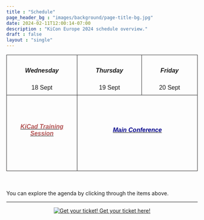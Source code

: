 ```yaml
---
title : "Schedule"
page_header_bg : "images/background/page-title-bg.jpg"
date: 2024-02-11T12:00:14-07:00
description : "KiCon Europe 2024 schedule overview."
draft : false
layout : "single"
---
```


<style type="text/css">
  .container{ max-width: 72% !important;}
    .tg  {border-collapse:collapse;border-spacing:0; width:100%;font-family: "Montserrat", sans-serif;font-variant-ligatures: none;}
    .tg td{border-color: rgb(44, 43, 43);border-style:solid;border-width:1px;
      overflow:hidden;padding:10px 5px;word-break:normal; width: 12%;}
    .tg th{border-color:rgb(44, 43, 43);border-style:solid;border-width:1px;
     overflow:hidden;padding:10px 5px;word-break:normal;}
    .tg .tg-head{text-align:center;vertical-align:middle; background-color: transparent;}
    .tg .tg-body{text-align:center;vertical-align:middle; height: 100px;}
    h6{color:goldenrod}
    </style>
<section>
<div>
    <table class="tg">
    <thead>
      <tr>
        <td class="tg-head"><h5>Wednesday</h5> 18 Sept</td>
        <td class="tg-head"><h5>Thursday </h5>19 Sept</td>
        <td class="tg-head"><h5>Friday </h5>20 Sept</td>
      </tr>
    </thead>
    <tbody>
      <tr style="height:200px;">
        <td class="tg-body" colspan="1"><a href="./training"><h6 style="color: rgb(177, 81, 81);"><b>KiCad Training Session</b></h6></a></td>
        <td class="tg-body" colspan="2"><a href="./talks"><h6 style="color: darkblue;"><b>Main Conference</b></h6></td>
      </tr>
    </tbody>
    </table>
    <br><br>
    <div>You can explore the agenda by clicking through the items above.</div>
</div>
</section>

<hr>
<center>
    <a href="https://pretix.eu/kicad/kiconasia2024/"
        class="btn btn-primary btn-lg"
        target="blank" rel="noopener noreferrer"
        style="padding:32px;margin-top:30px;margin-bottom:30px">
        <img src="../images/icon/ticket.png" alt="Get your ticket!">
    <span>Get your ticket here!</span></a>
</center>

